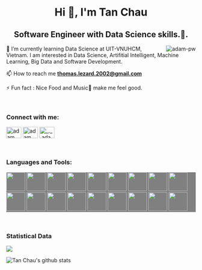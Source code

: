 <h1 align="center">Hi 👋, I'm Tan Chau</h1>
<h2 align="center">Software Engineer with Data Science skills.🌟.</h3>

<p><img align="right" src="https://github.com/Adam-pw/Adam-pw/blob/main/animation_500_kxa883sd.gif" alt="adam-pw" /></p>


🌱 I’m currently learning Data Science at UIT-VNUHCM, Vietnam. I am interested in Data Science, Artifitial Intelligent, Machine Learning, Big Data and Software Development.

📫 How to reach me **thomas.lezard.2002@gmail.com**

⚡ Fun fact : Nice Food and Music🎵 make me feel good.


<br>

<h3 align="left">Connect with me:</h3>
<p align="left">
  <a href="https://www.linkedin.com/in/tomatoft/" target="blank"><img align="center"
      src="https://raw.githubusercontent.com/rahuldkjain/github-profile-readme-generator/master/src/images/icons/Social/linked-in-alt.svg"
      alt="adam pithewan" height="30" width="40" /></a>
  <a href="https://www.facebook.com/TomatoFT" target="blank"><img align="center"
      src="https://raw.githubusercontent.com/rahuldkjain/github-profile-readme-generator/master/src/images/icons/Social/facebook.svg"
      alt="adam pithen wala" height="30" width="40" /></a>
  <a href="https://www.instagram.com/tomatoft.02/" target="blank"><img align="center"
      src="https://raw.githubusercontent.com/rahuldkjain/github-profile-readme-generator/master/src/images/icons/Social/instagram.svg"
      alt="_._.adam._" height="30" width="40" /></a>
</p>

<br>

<h3 align="left">Languages and Tools:</h3>
<p style="background-color:gray;">
<img src="https://cdn.jsdelivr.net/gh/devicons/devicon/icons/python/python-original-wordmark.svg" height='50px' width='50px' />
<img src="https://cdn.jsdelivr.net/gh/devicons/devicon/icons/pytorch/pytorch-original.svg" height='50px' width='50px' />
<img src="https://cdn.jsdelivr.net/gh/devicons/devicon/icons/c/c-original.svg" height='50px' width='50px' />
<img src="https://cdn.jsdelivr.net/gh/devicons/devicon/icons/docker/docker-original.svg"  height='50px' width='50px' />
<img src="https://cdn.jsdelivr.net/gh/devicons/devicon/icons/rstudio/rstudio-original.svg" height='50px' width='50px' />
<img src="https://cdn.jsdelivr.net/gh/devicons/devicon/icons/tensorflow/tensorflow-original.svg" height='50px' width='50px' />
<img src="https://cdn.jsdelivr.net/gh/devicons/devicon/icons/linux/linux-original.svg" height='50px' width='50px' />
<img src="https://cdn.jsdelivr.net/gh/devicons/devicon/icons/ubuntu/ubuntu-plain-wordmark.svg" height='50px' width='50px'/>
<img src="https://cdn.jsdelivr.net/gh/devicons/devicon/icons/opencv/opencv-original-wordmark.svg" height='50px' width='50px'/>
<img src="https://cdn.jsdelivr.net/gh/devicons/devicon/icons/vscode/vscode-original.svg" height='50px' width='50px' />
<img src="https://cdn.jsdelivr.net/gh/devicons/devicon/icons/postgresql/postgresql-original-wordmark.svg" height='50px' width='50px' />
<img src="https://cdn.jsdelivr.net/gh/devicons/devicon/icons/sqlite/sqlite-original-wordmark.svg" height='50px' width='50px'/>
<img src="https://cdn.jsdelivr.net/gh/devicons/devicon/icons/django/django-plain.svg" height='50px' width='50px'/>
<img src="https://cdn.jsdelivr.net/gh/devicons/devicon/icons/selenium/selenium-original.svg" height='50px' width='50px' />
<img src="https://cdn.jsdelivr.net/gh/devicons/devicon/icons/bootstrap/bootstrap-original-wordmark.svg" height='50px' width='50px'/>
<img src="https://cdn.jsdelivr.net/gh/devicons/devicon/icons/anaconda/anaconda-original-wordmark.svg" height='50px' width='50px'/>
<img src="https://cdn.jsdelivr.net/gh/devicons/devicon/icons/cplusplus/cplusplus-original.svg" height='50px' width='50px'/>
<img src="https://cdn.jsdelivr.net/gh/devicons/devicon/icons/git/git-original.svg" height='50px' width='50px' />
<i class="devicon-microsoftsqlserver-plain"></i>
</p>
<br>

<h3>Statistical Data</h3>

![](https://komarev.com/ghpvc/?username=TomatoFT)

![Tan Chau's github stats](https://github-readme-stats.vercel.app/api?username=TomatoFT&show_icons=true&theme=tokyonight)

      
<p align="center"> <a href="https://twitter.com/" target="blank"><img
      src="https://img.shields.io/twitter/follow/?logo=twitter&style=for-the-badge" alt="" /></a> </p>
